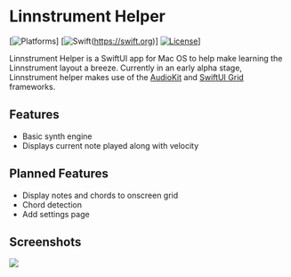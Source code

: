 # Linnstrument Helper

 [![Platforms](https://img.shields.io/badge/platforms-macos-teal.svg)] [![Swift](https://img.shields.io/badge/Swift-5.2-orange.svg)(https://swift.org)] [![License](https://img.shields.io/badge/License-GPL-red.svg)](https://www.gnu.org/licenses/gpl-3.0.en.html)]

Linnstrument Helper is a SwiftUI app for Mac OS to help make learning the Linnstrument layout a breeze. Currently in 
an early alpha stage, Linnstrument helper makes use of the [AudioKit](https://github.com/AudioKit/AudioKit) and [SwiftUI Grid](https://github.com/spacenation/swiftui-grid) frameworks.

## Features

- Basic synth engine
- Displays current note played along with velocity 

## Planned Features

- Display notes and chords to onscreen grid
- Chord detection
- Add settings page

## Screenshots

<img src="https://user-images.githubusercontent.com/20845425/80164594-680df800-85a7-11ea-81e4-b70c22a2eb38.png"/>
